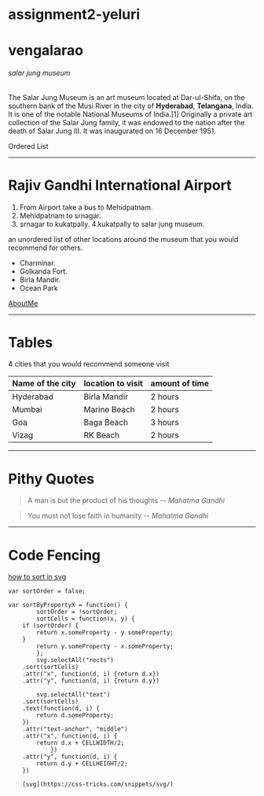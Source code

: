 # assignment2-yeluri
# vengalarao
###### salar jung museum

The Salar Jung Museum is an art museum located at Dar-ul-Shifa, on the southern bank of the Musi River in the city of **Hyderabad**, **Telangana**, India. It is one of the notable National Museums of India.[1] Originally a private art collection of the Salar Jung family, it was endowed to the nation after the death of Salar Jung III. It was inaugurated on 16 December 1951.

Ordered List
***
# Rajiv Gandhi International Airport
1. From Airport take a bus to Mehidpatnam.
2. Mehidpatnam to srnagar.
3. srnagar to kukatpally.
4.kukatpally to salar jung museum.

an unordered list of other locations around the museum that you would recommend for others.
* Charminar.
* Golkanda Fort.
* Birla Mandir.
* Ocean Park

[AboutMe](AboutMe.md)

***
# Tables
 4 cities that you would recommend someone visit

| Name of the city | location to visit | amount of time |
| ---              | ---               | ---            |
| Hyderabad        | Birla Mandir      | 2 hours        |
| Mumbai           | Marine Beach      | 2 hours        |
| Goa              | Baga Beach        | 3 hours        | 
| Vizag            | RK Beach          | 2 hours        |

***
# Pithy Quotes
> A man is but the product of his thoughts -- *Mahatma Gandhi*

> You must not lose faith in humanity -- *Mahatma Gandhi*

***
# Code Fencing

[how to sort in svg](https://stackoverflow.com/questions/17915276/sorting-data-bound-to-svg-elements-using-d3-js)

```
var sortOrder = false;

var sortByPropertyX = function() {
        sortOrder = !sortOrder;
        sortCells = function(x, y) {
    if (sortOrder) {
        return x.someProperty - y.someProperty;
    }
        return y.someProperty - x.someProperty;
        };
        svg.selectAll("rects")
    .sort(sortCells)
    .attr("x", function(d, i) {return d.x})
    .attr("y", function(d, i) {return d.y})

        svg.selectAll("text")
    .sort(sortCells)
    .text(function(d, i) {
        return d.someProperty;
    })
    .attr("text-anchor", "middle")
    .attr("x", function(d, i) {
        return d.x + CELLWIDTH/2;
            })
    .attr("y", function(d, i) {
        return d.y + CELLHEIGHT/2;
    })

    [svg](https://css-tricks.com/snippets/svg/)


